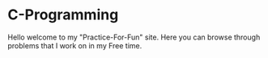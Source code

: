# C-Programming
Hello welcome to my "Practice-For-Fun" site. Here you can browse through problems that I work on in my Free time.
